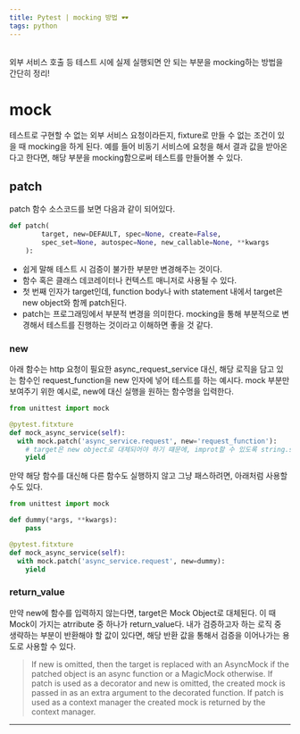 ```yaml
---
title: Pytest | mocking 방법 🕶
tags: python
---
```


<br/>
외부 서비스 호출 등 테스트 시에 실제 실행되면 안 되는 부분을 mocking하는 방법을 간단히 정리!

<!--more-->

# mock

테스트로 구현할 수 없는 외부 서비스 요청이라든지, fixture로 만들 수 없는 조건이 있을 때 mocking을 하게 된다.
예를 들어 비동기 서비스에 요청을 해서 결과 값을 받아온다고 한다면, 해당 부분을 mocking함으로써 테스트를 만들어볼 수 있다.

## patch

patch 함수 소스코드를 보면 다음과 같이 되어있다.

```python
def patch(
        target, new=DEFAULT, spec=None, create=False,
        spec_set=None, autospec=None, new_callable=None, **kwargs
    ):
```

- 쉽게 말해 테스트 시 검증이 불가한 부분만 변경해주는 것이다.
- 함수 혹은 클래스 데코레이터나 컨텍스트 매니저로 사용될 수 있다.
- 첫 번째 인자가 target인데, function body나 with statement 내에서 target은 new object와 함께 patch된다.
- patch는 프로그래밍에서 부분적 변경을 의미한다. mocking을 통해 부분적으로 변경해서 테스트를 진행하는 것이라고 이해하면 좋을 것 같다.

### new
아래 함수는 http 요청이 필요한 async_request_service 대신, 해당 로직을 담고 있는 함수인 request_function을 new 인자에 넣어 테스트를 하는 예시다.
mock 부분만 보여주기 위한 예시로, new에 대신 실행을 원하는 함수명을 입력한다.

```python
from unittest import mock

@pytest.fitxture
def mock_async_service(self):
  with mock.patch('async_service.request', new='request_function'):
    # target은 new object로 대체되어야 하기 떄문에, improt할 수 있도록 string.string.string 형식으로 입력해야 한다.
    yield
```

만약 해당 함수를 대신해 다른 함수도 실행하지 않고 그냥 패스하려면, 아래처럼 사용할 수도 있다.

```python
from unittest import mock

def dummy(*args, **kwargs):
    pass

@pytest.fitxture
def mock_async_service(self):
  with mock.patch('async_service.request', new=dummy):
    yield
```

### return_value
만약 new에 함수를 입력하지 않는다면, target은 Mock Object로 대체된다. 이 때 Mock이 가지는 atrribute 중 하나가 return_value다.
내가 검증하고자 하는 로직 중 생략하는 부분이 반환해야 할 값이 있다면, 해당 반환 값을 통해서 검증을 이어나가는 용도로 사용할 수 있다.

>If new is omitted, then the target is replaced with an
    AsyncMock if the patched object is an async function or a
    MagicMock otherwise. If patch is used as a decorator and new is
    omitted, the created mock is passed in as an extra argument to the
    decorated function. If patch is used as a context manager the created
    mock is returned by the context manager.

---
